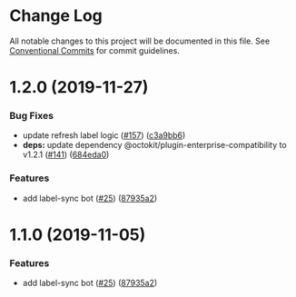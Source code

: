 # Change Log

All notable changes to this project will be documented in this file.
See [Conventional Commits](https://conventionalcommits.org) for commit guidelines.

# 1.2.0 (2019-11-27)


### Bug Fixes

* update refresh label logic ([#157](https://github.com/googleapis/repo-automation-bots/issues/157)) ([c3a9bb6](https://github.com/googleapis/repo-automation-bots/commit/c3a9bb6ee36a8440d4e275ac25a38513dedec4ac))
* **deps:** update dependency @octokit/plugin-enterprise-compatibility to v1.2.1 ([#141](https://github.com/googleapis/repo-automation-bots/issues/141)) ([684eda0](https://github.com/googleapis/repo-automation-bots/commit/684eda073af839099858ccb9c89db43ee70ea579))


### Features

* add label-sync bot ([#25](https://github.com/googleapis/repo-automation-bots/issues/25)) ([87935a2](https://github.com/googleapis/repo-automation-bots/commit/87935a2a1f91cf4a83e7754f22e34701786e4c6e))





# 1.1.0 (2019-11-05)


### Features

* add label-sync bot ([#25](https://github.com/googleapis/repo-automation-bots/issues/25)) ([87935a2](https://github.com/googleapis/repo-automation-bots/commit/87935a2a1f91cf4a83e7754f22e34701786e4c6e))
